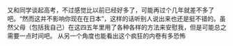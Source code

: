 又和同学谈起高考，不过感觉比以前已经好多了，可能再过个几年就差不多了吧。“然而这并不影响你现在在日本”，这样的话听别人说出来也还是挺不错的。虽然父母（包括我自己）在这四五年里用了各种各样的方法来安慰我，但是可能总之需要一点时间吧。
从另一个角度也能看出这个疯狂的内卷有多恐怖